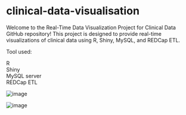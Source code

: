 # clinical-data-visualisation

Welcome to the Real-Time Data Visualization Project for Clinical Data GitHub repository! This project is designed to provide real-time visualizations of clinical data using R, Shiny, MySQL, and REDCap ETL. 

Tool used:

R
<br>
Shiny
<br>
MySQL server
<br>
REDCap ETL



![image](https://user-images.githubusercontent.com/74066072/217253322-2f36eea9-9bac-443d-88f0-029dee41572f.png)


![image](https://user-images.githubusercontent.com/74066072/217253683-430495f0-5848-4bbe-9760-83cc009bf18d.png)
